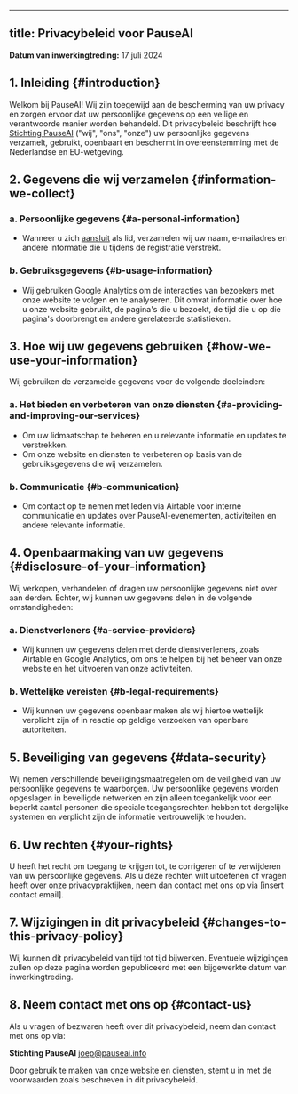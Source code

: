 

---
title: Privacybeleid voor PauseAI
---
 <!-- end of frontmatter metadata, dashes above need to stay -->
**Datum van inwerkingtreding:** 17 juli 2024

## 1. Inleiding {#introduction}

Welkom bij PauseAI!
Wij zijn toegewijd aan de bescherming van uw privacy en zorgen ervoor dat uw persoonlijke gegevens op een veilige en verantwoorde manier worden behandeld.
Dit privacybeleid beschrijft hoe [Stichting PauseAI](/legal) ("wij", "ons", "onze") uw persoonlijke gegevens verzamelt, gebruikt, openbaart en beschermt in overeenstemming met de Nederlandse en EU-wetgeving.

## 2. Gegevens die wij verzamelen {#information-we-collect}

### a. Persoonlijke gegevens {#a-personal-information}
- Wanneer u zich [aansluit](/join) als lid, verzamelen wij uw naam, e-mailadres en andere informatie die u tijdens de registratie verstrekt.

### b. Gebruiksgegevens {#b-usage-information}
- Wij gebruiken Google Analytics om de interacties van bezoekers met onze website te volgen en te analyseren. Dit omvat informatie over hoe u onze website gebruikt, de pagina's die u bezoekt, de tijd die u op die pagina's doorbrengt en andere gerelateerde statistieken.

## 3. Hoe wij uw gegevens gebruiken {#how-we-use-your-information}

Wij gebruiken de verzamelde gegevens voor de volgende doeleinden:

### a. Het bieden en verbeteren van onze diensten {#a-providing-and-improving-our-services}
- Om uw lidmaatschap te beheren en u relevante informatie en updates te verstrekken.
- Om onze website en diensten te verbeteren op basis van de gebruiksgegevens die wij verzamelen.

### b. Communicatie {#b-communication}
- Om contact op te nemen met leden via Airtable voor interne communicatie en updates over PauseAI-evenementen, activiteiten en andere relevante informatie.

## 4. Openbaarmaking van uw gegevens {#disclosure-of-your-information}

Wij verkopen, verhandelen of dragen uw persoonlijke gegevens niet over aan derden. Echter, wij kunnen uw gegevens delen in de volgende omstandigheden:

### a. Dienstverleners {#a-service-providers}
- Wij kunnen uw gegevens delen met derde dienstverleners, zoals Airtable en Google Analytics, om ons te helpen bij het beheer van onze website en het uitvoeren van onze activiteiten.

### b. Wettelijke vereisten {#b-legal-requirements}
- Wij kunnen uw gegevens openbaar maken als wij hiertoe wettelijk verplicht zijn of in reactie op geldige verzoeken van openbare autoriteiten.

## 5. Beveiliging van gegevens {#data-security}

Wij nemen verschillende beveiligingsmaatregelen om de veiligheid van uw persoonlijke gegevens te waarborgen. Uw persoonlijke gegevens worden opgeslagen in beveiligde netwerken en zijn alleen toegankelijk voor een beperkt aantal personen die speciale toegangsrechten hebben tot dergelijke systemen en verplicht zijn de informatie vertrouwelijk te houden.

## 6. Uw rechten {#your-rights}

U heeft het recht om toegang te krijgen tot, te corrigeren of te verwijderen van uw persoonlijke gegevens. Als u deze rechten wilt uitoefenen of vragen heeft over onze privacypraktijken, neem dan contact met ons op via [insert contact email].

## 7. Wijzigingen in dit privacybeleid {#changes-to-this-privacy-policy}

Wij kunnen dit privacybeleid van tijd tot tijd bijwerken. Eventuele wijzigingen zullen op deze pagina worden gepubliceerd met een bijgewerkte datum van inwerkingtreding.

## 8. Neem contact met ons op {#contact-us}

Als u vragen of bezwaren heeft over dit privacybeleid, neem dan contact met ons op via:

**Stichting PauseAI**
[joep@pauseai.info](mailto:joep@pauseai.info)

Door gebruik te maken van onze website en diensten, stemt u in met de voorwaarden zoals beschreven in dit privacybeleid.